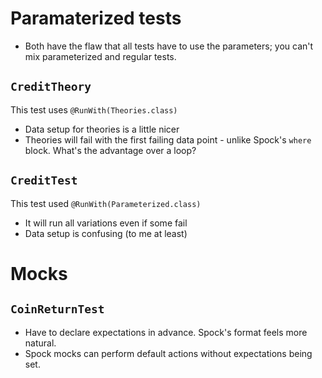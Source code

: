 # Paramaterized tests

- Both have the flaw that all tests have to use the parameters; you can't mix parameterized and regular tests.

## `CreditTheory`

This test uses `@RunWith(Theories.class)`

- Data setup for theories is a little nicer
- Theories will fail with the first failing data point - unlike Spock's `where` block. What's the advantage over a loop?

## `CreditTest`

This test used `@RunWith(Parameterized.class)`

- It will run all variations even if some fail
- Data setup is confusing (to me at least)

# Mocks

## `CoinReturnTest`

- Have to declare expectations in advance. Spock's format feels more natural.
- Spock mocks can perform default actions without expectations being set.